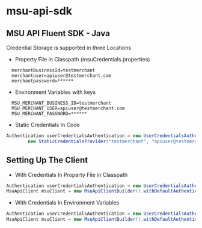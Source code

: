 # msu-api-sdk
## MSU API Fluent SDK - Java

Credential Storage is supported in three Locations
- Property File in Classpath (msuCredentials.properties) 
```
  merchantBusinessId=testmerchant
  merchantuser=apiuser@testmerchant.com
  merchantpassword=******
```
- Environment Variables with keys
```
  MSU_MERCHANT_BUSINESS_ID=testmerchant
  MSU_MERCHANT_USER=apiuser@testmerchant.com
  MSU_MERCHANT_PASSWORD=******
```
- Static Credentials In Code
```java
Authentication userCredentialsAuthentication = new UserCredentialsAuthentication(
		new StaticCredentialsProvider("testmerchant", "apiuser@testmerchant.com", "******"));
```

## Setting Up The Client
- With Credentials In Property File in Classpath
```java 
Authentication userCredentialsAuthentication = new UserCredentialsAuthentication(new ClasspathPropertyFileCredentialsProvider());
MsuApiClient msuClient = new MsuApiClientBuilder().withDefaultAuthentication(userCredentialsAuthentication).build();
```
- With Credentials In Environment Variables
```java
Authentication userCredentialsAuthentication = new UserCredentialsAuthentication(new EnvironmentVariableCredentialsProvider());
MsuApiClient msuClient = new MsuApiClientBuilder().withDefaultAuthentication(userCredentialsAuthentication).build();
```

